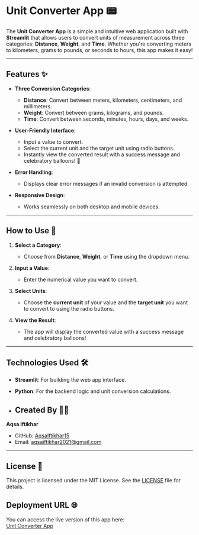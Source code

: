 # Unit Converter App 📟

The **Unit Converter App** is a simple and intuitive web application built with **Streamlit** that allows users to convert units of measurement across three categories: **Distance**, **Weight**, and **Time**. Whether you're converting meters to kilometers, grams to pounds, or seconds to hours, this app makes it easy!

---

## Features ✨

- **Three Conversion Categories**:
  - **Distance**: Convert between meters, kilometers, centimeters, and millimeters.
  - **Weight**: Convert between grams, kilograms, and pounds.
  - **Time**: Convert between seconds, minutes, hours, days, and weeks.

- **User-Friendly Interface**:
  - Input a value to convert.
  - Select the current unit and the target unit using radio buttons.
  - Instantly view the converted result with a success message and celebratory balloons! 🎈

- **Error Handling**:
  - Displays clear error messages if an invalid conversion is attempted.

- **Responsive Design**:
  - Works seamlessly on both desktop and mobile devices.

---

## How to Use 🚀

1. **Select a Category**:
   - Choose from **Distance**, **Weight**, or **Time** using the dropdown menu.

2. **Input a Value**:
   - Enter the numerical value you want to convert.

3. **Select Units**:
   - Choose the **current unit** of your value and the **target unit** you want to convert to using the radio buttons.

4. **View the Result**:
   - The app will display the converted value with a success message and celebratory balloons!

---

## Technologies Used 🛠️

- **Streamlit**: For building the web app interface.
- **Python**: For the backend logic and unit conversion calculations.

- ## Created By 👩‍💻

**Aqsa Iftikhar**  
- GitHub: [AqsaIftikhar15](https://github.com/AqsaIftikhar15)  
- Email: aqsaiftikhar2021@gmail.com  

---

## License 📜

This project is licensed under the MIT License. See the [LICENSE](LICENSE) file for details.


## Deployment URL 🌐

You can access the live version of this app here:  
[Unit Converter App](https://unit-converter-wmahgewrwtmuzfk4jgy926.streamlit.app/)
